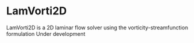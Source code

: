 # LamVorti2D
LamVorti2D is a 2D laminar flow solver using the vorticity-streamfunction formulation
Under development
